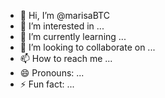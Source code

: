 - 👋 Hi, I’m @marisaBTC
- 👀 I’m interested in ...
- 🌱 I’m currently learning ...
- 💞️ I’m looking to collaborate on ...
- 📫 How to reach me ...
- 😄 Pronouns: ...
- ⚡ Fun fact: ...

<!---
marisaBTC/marisaBTC is a ✨ special ✨ repository because its `README.md` (this file) appears on your GitHub profile.
You can click the Preview link to take a look at your changes.
--->
